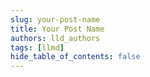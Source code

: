 ```yaml
---
slug: your-post-name
title: Your Post Name
authors: lld_authors
tags: [llmd]
hide_table_of_contents: false
---
```

